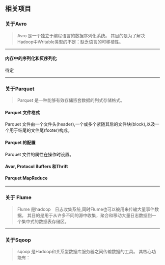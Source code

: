 ## 相关项目
### 关于Avro
> Avro 是一个独立于编程语言的数据序列化系统。
其目的是为了解决Hadoop中Writable类型的不足：缺乏语言的可移植性。

---
#### 内存中的序列化和反序列化
待定

---
### 关于Parquet

> Parquet 是一种能够有效存储嵌套数据的列式存储格式。
#### Parquet 文件格式
Parquet 文件由一个文件头(header),一个或多个紧随其后的文件块(block),以及一个用于结尾的文件尾(footer)构成。

#### Parquet 的配置

Parquet 文件的属性在操作时设置。

#### Avor, Protocol Buffers 和Thrift


#### Parquet MapReduce

---
### 关于 Flume
> Flume 是hadoop　日志收集系统,同时Flume也可以被用来传输大量事件数据。
其目的是用于从许多不同的源中收集，聚合和移动大量日志数据到一个集中式的数据表存储区。

---
### 关于Sqoop

> sqoop 是Hadoop和关系型数据库服务器之间传输数据的工具。
其核心功能有：
